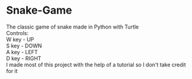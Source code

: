 # Snake-Game
The classic game of snake made in Python with Turtle
<br>
Controls:<br>
W key - UP <br>
S key - DOWN <br>
A key - LEFT <br>
D key - RIGHT
<br>
I made most of this project with the help of a tutorial so I don't take credit for it
